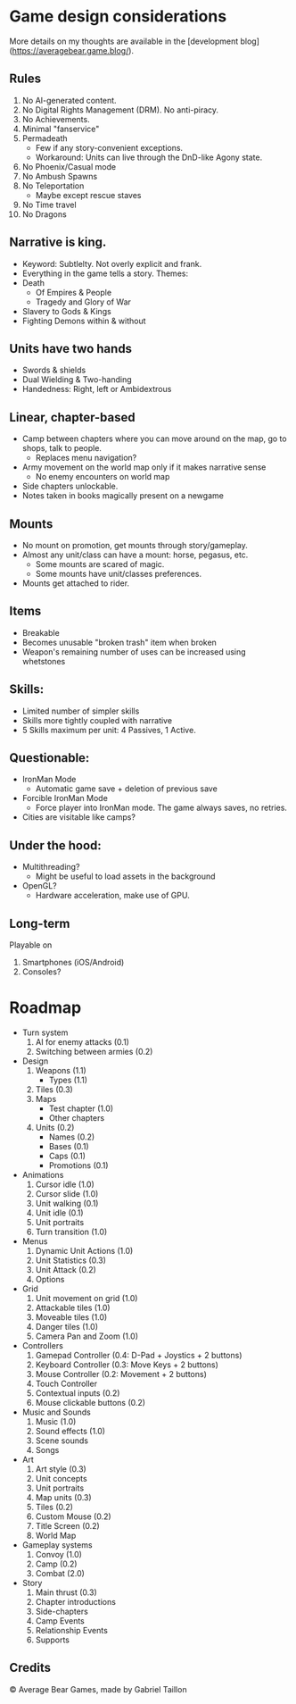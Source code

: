 
# Game design considerations

More details on my thoughts are available in the [development blog] (https://averagebear.game.blog/).

## Rules
1. No AI-generated content. 
2. No Digital Rights Management (DRM). No anti-piracy.
3. No Achievements.
4. Minimal "fanservice"
5. Permadeath
	- Few if any story-convenient exceptions.
	- Workaround: Units can live through the DnD-like Agony state.
6. No Phoenix/Casual mode
7. No Ambush Spawns
8. No Teleportation
	- Maybe except rescue staves
9. No Time travel
10. No Dragons

## Narrative is king.
- Keyword: Subtlelty. Not overly explicit and frank.
- Everything in the game tells a story.
Themes: 
- Death
	- Of Empires & People
	- Tragedy and Glory of War
- Slavery to Gods & Kings
- Fighting Demons within & without

## Units have two hands
- Swords & shields
- Dual Wielding & Two-handing
- Handedness: Right, left or Ambidextrous

## Linear, chapter-based
- Camp between chapters where you can move around on the map, go to shops, talk to people.
	- Replaces menu navigation?
- Army movement on the world map only if it makes narrative sense
	- No enemy encounters on world map
- Side chapters unlockable.
- Notes taken in books magically present on a newgame

## Mounts 
- No mount on promotion, get mounts through story/gameplay. 
- Almost any unit/class can have a mount: horse, pegasus, etc.
	- Some mounts are scared of magic.
	- Some mounts have unit/classes preferences. 
- Mounts get attached to rider.

## Items
- Breakable
- Becomes unusable "broken trash" item when broken
- Weapon's remaining number of uses can be increased using whetstones

## Skills:
- Limited number of simpler skills
- Skills more tightly coupled with narrative
- 5 Skills maximum per unit: 4 Passives, 1 Active.

## Questionable:
- IronMan Mode 
	- Automatic game save + deletion of previous save 
- Forcible IronMan Mode
	- Force player into IronMan mode. The game always saves, no retries. 
- Cities are visitable like camps?

## Under the hood:
- Multithreading? 
	- Might be useful to load assets in the background
- OpenGL?
	- Hardware acceleration, make use of GPU. 

## Long-term
Playable on
1. Smartphones (iOS/Android)
2. Consoles?

# Roadmap
- Turn system
	1. AI for enemy attacks		(0.1)
	2. Switching between armies (0.2)
- Design
	1. Weapons 	(1.1)
		* Types 	(1.1)
	2. Tiles 	(0.3)
	3. Maps
		* Test chapter 	(1.0)
		* Other chapters
	4. Units 		(0.2)
		* Names 		(0.2)
		* Bases 		(0.1)
		* Caps 			(0.1)
		* Promotions 	(0.1)
- Animations
	1. Cursor idle 		(1.0) 
	2. Cursor slide 	(1.0) 
	3. Unit walking 	(0.1)
	4. Unit idle 		(0.1)
	5. Unit portraits
	6. Turn transition 	(1.0)
- Menus
	1. Dynamic Unit Actions (1.0)
	2. Unit Statistics 		(0.3)
	3. Unit Attack 			(0.2)
	4. Options
- Grid
	1. Unit movement on grid 	(1.0) 
	2. Attackable tiles 		(1.0)
	3. Moveable tiles 			(1.0)
	4. Danger tiles 			(1.0)
	5. Camera Pan and Zoom 		(1.0)
- Controllers
	1. Gamepad Controller 		(0.4: D-Pad + Joystics + 2 buttons)
	2. Keyboard Controller 		(0.3: Move Keys + 2 buttons)
	3. Mouse Controller 		(0.2: Movement + 2 buttons)
	4. Touch Controller
	5. Contextual inputs 		(0.2)
	6. Mouse clickable buttons 	(0.2)
- Music and Sounds
	1. Music 			(1.0)
	1. Sound effects 	(1.0)
	2. Scene sounds
	3. Songs			
- Art
	1. Art style 		(0.3)
	2. Unit concepts
	3. Unit portraits
	4. Map units 		(0.3)
	5. Tiles 			(0.2)
	6. Custom Mouse 	(0.2)
	7. Title Screen 	(0.2)
	8. World Map
- Gameplay systems
	1. Convoy 	(1.0)
	2. Camp  	(0.2)
	3. Combat 	(2.0)
- Story
	1. Main thrust 				(0.3)
	2. Chapter introductions
	3. Side-chapters
	4. Camp Events
	5. Relationship Events
	6. Supports

## Credits
:copyright: Average Bear Games, made by Gabriel Taillon
